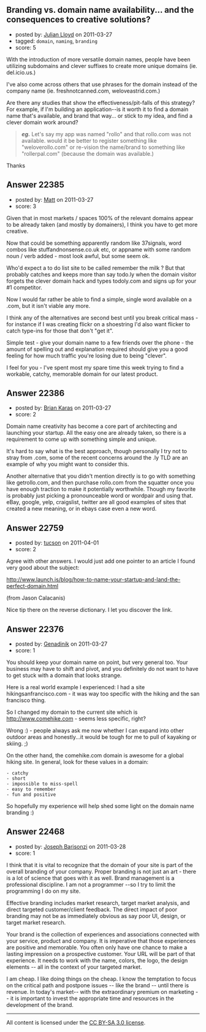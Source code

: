 ## Branding vs. domain name availability... and the consequences to creative solutions?

- posted by: [Julian Lloyd](https://stackexchange.com/users/-1/8970-julian-lloyd) on 2011-03-27
- tagged: `domain`, `naming`, `branding`
- score: 5

With the introduction of more versatile domain names, people have been utilizing subdomains and clever suffixes to create more unique domains (ie. del.icio.us.)

I've also come across others that use phrases for the domain instead of the company name (ie. freshnotcanned.com, weloveastrid.com.)

Are there any studies that show the effectiveness/pit-falls of this strategy? For example, if I'm building an application--is it worth it to find a domain name that's available, and brand that way... or stick to my idea, and find a clever domain work around?

> ***eg.*** Let's say my app was named "rollo" and that rollo.com was not
> available. would it be better to
> register something like
> "weloverollo.com" or re-vision the
> name/brand to something like
> "rollerpal.com" (because the domain
> was available.)

Thanks


## Answer 22385

- posted by: [Matt](https://stackexchange.com/users/-1/8784-matt) on 2011-03-27
- score: 3

Given that in most markets / spaces 100% of the relevant domains appear to be already taken (and mostly by domainers), I think you have to get more creative.

Now that could be something apparently random like 37signals, word combos like stuffandnonsense.co.uk etc, or appname with some random noun / verb added - most look awful, but some seem ok.

Who'd expect a to do list site to be called remember the milk ?  But that probably catches and keeps more than say todo.ly when the domain visitor forgets the clever domain hack and types todoly.com and signs up for your #1 competitor.

Now I would far rather be able to find a simple, single word available on a .com, but it isn't viable any more.

I think any of the alternatives are second best until you break critical mass - for instance if I was creating flickr on a shoestring I'd also want flicker to catch type-ins for those that don't "get it".

Simple test - give your domain name to a few friends over the phone - the amount of spelling out and explanation required should give you a good feeling for how much traffic you're losing due to being "clever".

I feel for you - I've spent most my spare time this week trying to find a workable, catchy, memorable domain for our latest product.


## Answer 22386

- posted by: [Brian Karas](https://stackexchange.com/users/-1/8465-brian-karas) on 2011-03-27
- score: 2

Domain name creativity has become a core part of architecting and launching your startup. All the easy one are already taken, so there is a requirement to come up with something simple and unique. 

It's hard to say what is the best approach, though personally I try not to stray from .com, some of the recent concerns around the .ly TLD are an example of why you might want to consider this. 

Another alternative that you didn't mention directly is to go with something like getrollo.com, and then purchase rollo.com from the squatter once you have enough traction to make it potentially worthwhile.  Though my favorite is probably just picking a pronounceable word or wordpair and using that. eBay, google, yelp, craigslist, twitter are all good examples of sites that created a new meaning, or in ebays case even a new word. 


## Answer 22759

- posted by: [tucson](https://stackexchange.com/users/-1/2407-tucson) on 2011-04-01
- score: 2

Agree with other answers.
I would just add one pointer to an article I found very good about the subject:

http://www.launch.is/blog/how-to-name-your-startup-and-land-the-perfect-domain.html

(from Jason Calacanis)

Nice tip there on the reverse dictionary. I let you discover the link.



## Answer 22376

- posted by: [Genadinik](https://stackexchange.com/users/-1/8929-genadinik) on 2011-03-27
- score: 1

You should keep your domain name on point, but very general too.  Your business may have to shift and pivot, and you definitely do not want to have to get stuck with a domain that looks strange.

Here is a real world example I experienced: I had a site hikingsanfrancisco.com - it was way too specific with the hiking and the san francisco thing.

So I changed my domain to the current site which is http://www.comehike.com - seems less specific, right?

Wrong :) - people always ask me now whether I can expand into other outdoor areas and honestly...it would be tough for me to pull of kayaking or skiing. ;)

On the other hand, the comehike.com domain is awesome for a global hiking site.  In general, look for these values in a domain:

    - catchy
    - short
    - impossible to miss-spell
    - easy to remember
    - fun and positive

So hopefully my experience will help shed some light on the domain name branding :)


## Answer 22468

- posted by: [Joseph Barisonzi](https://stackexchange.com/users/-1/8791-joseph-barisonzi) on 2011-03-28
- score: 1

I think that it is vital to recognize that the domain of your site is part of the overall branding of your company. Proper branding is not just an art - there is a lot of science that goes with it as well. Brand management is a professional discipline. I am not a programmer --so I try to limit the programming I do on my site. 

Effective branding includes market research, target market analysis, and direct targeted customer/client feedback. The direct impact of poor branding may not be as immediately obvious as say poor UI, design, or target market research. 

Your brand is the collection of experiences and associations connected with your service, product and company. It is imperative that those experiences are positive and memorable. You often only have one chance to make a lasting impression on a prospective customer. Your URL will be part of that experience. It needs to work with the name, colors, the logo, the design elements -- all in the context of your targeted market. 

I am cheap. I like doing things on the cheap. I know the temptation to focus on the critical path and postpone issues -- like the brand -- until there is revenue. In today's market-- with the extraordinary premium on marketing -- it is important to invest the appropriate time and resources in the development of the brand. 



---

All content is licensed under the [CC BY-SA 3.0 license](https://creativecommons.org/licenses/by-sa/3.0/).
